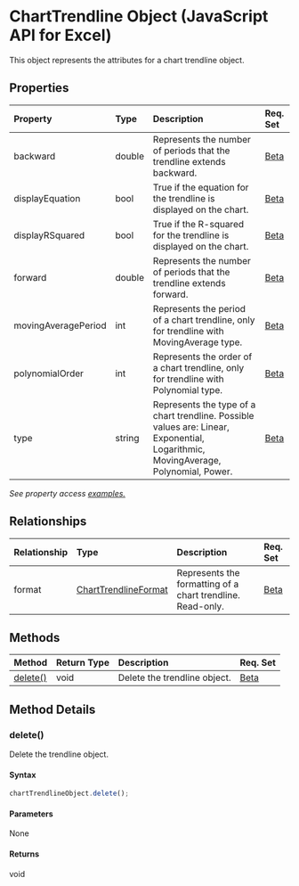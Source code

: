 # ChartTrendline Object (JavaScript API for Excel)

This object represents the attributes for a chart trendline object.

## Properties

| Property	   | Type	|Description| Req. Set|
|:---------------|:--------|:----------|:----|
|backward|double|Represents the number of periods that the trendline extends backward.|[Beta](../requirement-sets/excel-api-requirement-sets.md)|
|displayEquation|bool|True if the equation for the trendline is displayed on the chart.|[Beta](../requirement-sets/excel-api-requirement-sets.md)|
|displayRSquared|bool|True if the R-squared for the trendline is displayed on the chart.|[Beta](../requirement-sets/excel-api-requirement-sets.md)|
|forward|double|Represents the number of periods that the trendline extends forward.|[Beta](../requirement-sets/excel-api-requirement-sets.md)|
|movingAveragePeriod|int|Represents the period of a chart trendline, only for trendline with MovingAverage type.|[Beta](../requirement-sets/excel-api-requirement-sets.md)|
|polynomialOrder|int|Represents the order of a chart trendline, only for trendline with Polynomial type.|[Beta](../requirement-sets/excel-api-requirement-sets.md)|
|type|string|Represents the type of a chart trendline. Possible values are: Linear, Exponential, Logarithmic, MovingAverage, Polynomial, Power.|[Beta](../requirement-sets/excel-api-requirement-sets.md)|

_See property access [examples.](#property-access-examples)_

## Relationships
| Relationship | Type	|Description| Req. Set|
|:---------------|:--------|:----------|:----|
|format|[ChartTrendlineFormat](charttrendlineformat.md)|Represents the formatting of a chart trendline. Read-only.|[Beta](../requirement-sets/excel-api-requirement-sets.md)|

## Methods

| Method		   | Return Type	|Description| Req. Set|
|:---------------|:--------|:----------|:----|
|[delete()](#delete)|void|Delete the trendline object.|[Beta](../requirement-sets/excel-api-requirement-sets.md)|

## Method Details


### delete()
Delete the trendline object.

#### Syntax
```js
chartTrendlineObject.delete();
```

#### Parameters
None

#### Returns
void
